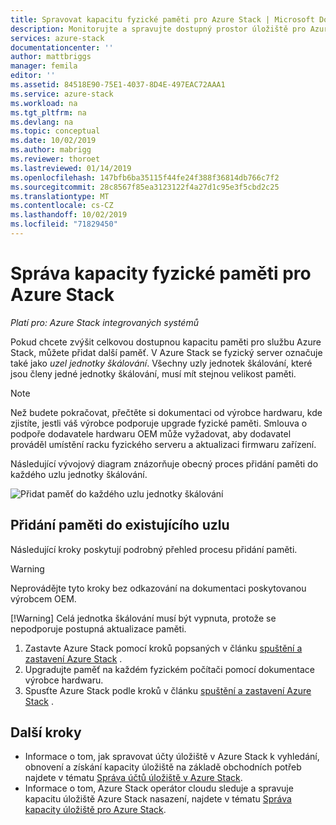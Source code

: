 ```yaml
---
title: Spravovat kapacitu fyzické paměti pro Azure Stack | Microsoft Docs
description: Monitorujte a spravujte dostupný prostor úložiště pro Azure Stack.
services: azure-stack
documentationcenter: ''
author: mattbriggs
manager: femila
editor: ''
ms.assetid: 84518E90-75E1-4037-8D4E-497EAC72AAA1
ms.service: azure-stack
ms.workload: na
ms.tgt_pltfrm: na
ms.devlang: na
ms.topic: conceptual
ms.date: 10/02/2019
ms.author: mabrigg
ms.reviewer: thoroet
ms.lastreviewed: 01/14/2019
ms.openlocfilehash: 147bfb6ba35115f44fe24f388f36814db766c7f2
ms.sourcegitcommit: 28c8567f85ea3123122f4a27d1c95e3f5cbd2c25
ms.translationtype: MT
ms.contentlocale: cs-CZ
ms.lasthandoff: 10/02/2019
ms.locfileid: "71829450"
---
```

# <a name="manage-physical-memory-capacity-for-azure-stack"></a>Správa kapacity fyzické paměti pro Azure Stack

*Platí pro: Azure Stack integrovaných systémů*

Pokud chcete zvýšit celkovou dostupnou kapacitu paměti pro službu Azure Stack, můžete přidat další paměť. V Azure Stack se fyzický server označuje také jako *uzel jednotky škálování*. Všechny uzly jednotek škálování, které jsou členy jedné jednotky škálování, musí mít stejnou velikost paměti.

> [!note]  
> Než budete pokračovat, přečtěte si dokumentaci od výrobce hardwaru, kde zjistíte, jestli váš výrobce podporuje upgrade fyzické paměti. Smlouva o podpoře dodavatele hardwaru OEM může vyžadovat, aby dodavatel prováděl umístění racku fyzického serveru a aktualizaci firmwaru zařízení.

Následující vývojový diagram znázorňuje obecný proces přidání paměti do každého uzlu jednotky škálování.

![Přidat paměť do každého uzlu jednotky škálování](media/azure-stack-manage-storage-physical-capacity/process-to-add-memory-to-scale-unit.png)

## <a name="add-memory-to-an-existing-node"></a>Přidání paměti do existujícího uzlu
Následující kroky poskytují podrobný přehled procesu přidání paměti. 

> [!Warning]
> Neprovádějte tyto kroky bez odkazování na dokumentaci poskytovanou výrobcem OEM.
> 
> [!Warning]
> Celá jednotka škálování musí být vypnuta, protože se nepodporuje postupná aktualizace paměti.

1. Zastavte Azure Stack pomocí kroků popsaných v článku [spuštění a zastavení Azure Stack](azure-stack-start-and-stop.md) .
2. Upgradujte paměť na každém fyzickém počítači pomocí dokumentace výrobce hardwaru.
3. Spusťte Azure Stack podle kroků v článku [spuštění a zastavení Azure Stack](azure-stack-start-and-stop.md) .

## <a name="next-steps"></a>Další kroky

 - Informace o tom, jak spravovat účty úložiště v Azure Stack k vyhledání, obnovení a získání kapacity úložiště na základě obchodních potřeb najdete v tématu [Správa účtů úložiště v Azure Stack](azure-stack-manage-storage-accounts.md).
 - Informace o tom, Azure Stack operátor cloudu sleduje a spravuje kapacitu úložiště Azure Stack nasazení, najdete v tématu [Správa kapacity úložiště pro Azure Stack](azure-stack-manage-storage-shares.md). 
